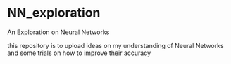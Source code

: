 # NN_exploration
An Exploration on Neural Networks

this repository is to upload ideas on my understanding of Neural Networks and some trials on how to improve their accuracy 
